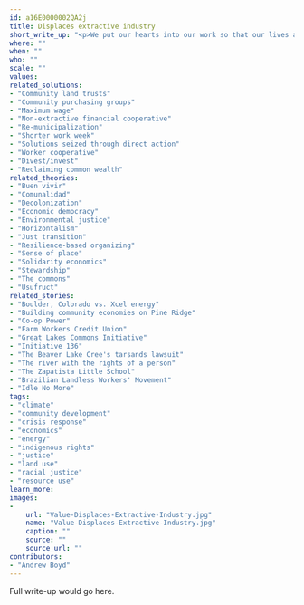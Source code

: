 ```yaml
---
id: a16E0000002QA2j
title: Displaces extractive industry
short_write_up: "<p>We put our hearts into our work so that our lives and communities are made stronger and more beautiful. The current economic paradigm, however, runs on extraction. A coal company will strip mine an Appalachian hillside, and once they’ve taken all that’s valuable, leave behind an ugly, toxic scar. In a similar way, they also extract value out of the workers they employ. This kind of systematic extraction — of labor and carbon — is at the root of our twin crises of economic injustice and climate chaos. To survive as a species, and make our work lives more meaningful, we need to resist extraction, reduce consumption and build alternative institutions powered by renewable resources and freely associated labor.</p>"
where: ""
when: ""
who: ""
scale: ""
values:
related_solutions:
- "Community land trusts"
- "Community purchasing groups"
- "Maximum wage"
- "Non-extractive financial cooperative"
- "Re-municipalization"
- "Shorter work week"
- "Solutions seized through direct action"
- "Worker cooperative"
- "Divest/invest"
- "Reclaiming common wealth"
related_theories:
- "Buen vivir"
- "Comunalidad"
- "Decolonization"
- "Economic democracy"
- "Environmental justice"
- "Horizontalism"
- "Just transition"
- "Resilience-based organizing"
- "Sense of place"
- "Solidarity economics"
- "Stewardship"
- "The commons"
- "Usufruct"
related_stories:
- "Boulder, Colorado vs. Xcel energy"
- "Building community economies on Pine Ridge"
- "Co-op Power"
- "Farm Workers Credit Union"
- "Great Lakes Commons Initiative"
- "Initiative 136"
- "The Beaver Lake Cree's tarsands lawsuit"
- "The river with the rights of a person"
- "The Zapatista Little School"
- "Brazilian Landless Workers' Movement"
- "Idle No More"
tags:
- "climate"
- "community development"
- "crisis response"
- "economics"
- "energy"
- "indigenous rights"
- "justice"
- "land use"
- "racial justice"
- "resource use"
learn_more:
images:
-
    url: "Value-Displaces-Extractive-Industry.jpg"
    name: "Value-Displaces-Extractive-Industry.jpg"
    caption: ""
    source: ""
    source_url: ""
contributors:
- "Andrew Boyd"
---
```

Full write-up would go here.
